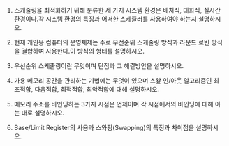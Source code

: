 1. 스케줄링을 최적화하기 위해 분류한 세 가지 시스템 환경은 배치식, 대화식, 실시간 환경이다.각 시스템 환경의 특징과 어떠한 스케줄러를 사용하여야 하는지 설명하시오.

2. 현재 개인용 컴퓨터의 운영체제는 주로 우선순위 스케줄링 방식과 라운드 로빈 방식을 결합하여 사용한다.이 방식의 형태를 설명하시오.
3. 우선순위 스케줄링이란 무엇이며 단점과 그 해결방안을 설명하시오.

1. 가용 메모리 공간을 관리하는 기법에는 무엇이 있으며 스왚 인/아웃 알고리즘인 최초적합, 다음적합, 최적적합, 최악적합에 대해 설명하시오.
2. 메모리 주소를 바인딩하는 3가지 시점은 언제이며 각 시점에서의 바인딩에 대해 아는 대로 설명하시오.
3. Base/Limit Register의 사용과 스와핑(Swapping)의 특징과 차이점을 설명하시오.